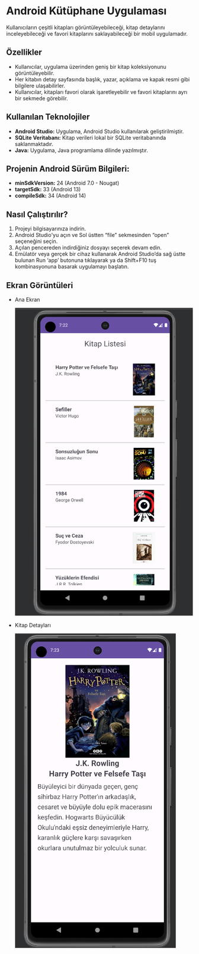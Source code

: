 # Android Kütüphane Uygulaması

Kullanıcıların çeşitli kitapları görüntüleyebileceği, kitap detaylarını inceleyebileceği ve favori kitaplarını saklayabileceği bir mobil uygulamadır.

## Özellikler
- Kullanıcılar, uygulama üzerinden geniş bir kitap koleksiyonunu görüntüleyebilir.
- Her kitabın detay sayfasında başlık, yazar, açıklama ve kapak resmi gibi bilgilere ulaşabilirler.
- Kullanıcılar, kitapları favori olarak işaretleyebilir ve favori kitaplarını ayrı bir sekmede görebilir.

## Kullanılan Teknolojiler
- **Android Studio:** Uygulama, Android Studio kullanılarak geliştirilmiştir.
- **SQLite Veritabanı:** Kitap verileri lokal bir SQLite veritabanında saklanmaktadır.
- **Java:** Uygulama, Java programlama dilinde yazılmıştır.

## Projenin Android Sürüm Bilgileri:
- **minSdkVersion:** 24 (Android 7.0 - Nougat)
- **targetSdk:** 33 (Android 13)
- **compileSdk:** 34 (Android 14)

## Nasıl Çalıştırılır?
1. Projeyi bilgisayarınıza indirin.
2. Android Studio'yu açın ve Sol üstten “file” sekmesinden “open” seçeneğini seçin.
3. Açılan pencereden indirdiğiniz dosyayı seçerek devam edin.
4. Emülatör veya gerçek bir cihaz kullanarak Android Studio’da sağ üstte bulunan Run ‘app’ butonuna tıklayarak ya da Shift+F10 tuş kombinasyonuna basarak uygulamayı başlatın.

## Ekran Görüntüleri
- Ana Ekran

  <img src=./src/1.png>
  
- Kitap Detayları
  
    <img src=./src/2.png>
